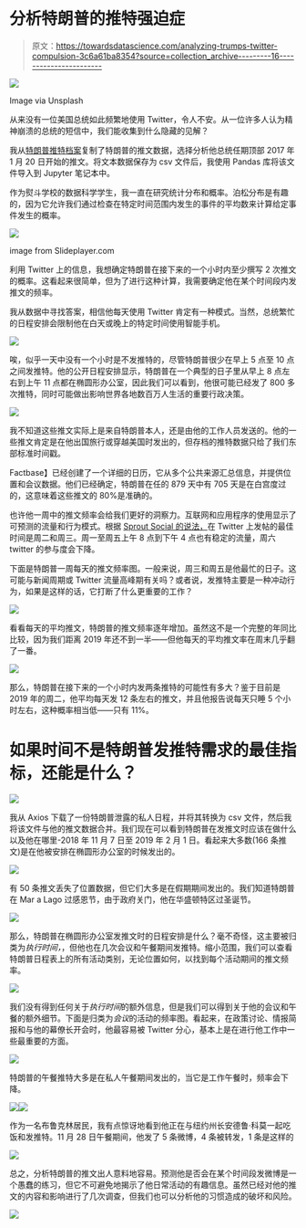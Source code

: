 # 分析特朗普的推特强迫症

> 原文：<https://towardsdatascience.com/analyzing-trumps-twitter-compulsion-3c6a61ba8354?source=collection_archive---------16----------------------->

![](img/488e6184267830c4b2f8aa717aefbbd0.png)

Image via Unsplash

从来没有一位美国总统如此频繁地使用 Twitter，令人不安。从一位许多人认为精神崩溃的总统的短信中，我们能收集到什么隐藏的见解？

我从[特朗普推特档案](http://www.trumptwitterarchive.com/archive)复制了特朗普的推文数据，选择分析他总统任期顶部 2017 年 1 月 20 日开始的推文。将文本数据保存为 csv 文件后，我使用 Pandas 库将该文件导入到 Jupyter 笔记本中。

作为熨斗学校的数据科学学生，我一直在研究统计分布和概率。泊松分布是有趣的，因为它允许我们通过检查在特定时间范围内发生的事件的平均数来计算给定事件发生的概率。

![](img/0438a5f319c69ef05bbbccbc6ce5283b.png)

image from Slideplayer.com

利用 Twitter 上的信息，我想确定特朗普在接下来的一个小时内至少撰写 2 次推文的概率。这看起来很简单，但为了进行这种计算，我需要确定他在某个时间段内发推文的频率。

我从数据中寻找答案，相信他每天使用 Twitter 肯定有一种模式。当然，总统繁忙的日程安排会限制他在白天或晚上的特定时间使用智能手机。

![](img/884a871b39c377871ce6d0a3bf70704e.png)

唉，似乎一天中没有一个小时是不发推特的，尽管特朗普很少在早上 5 点至 10 点之间发推特。他的公开日程安排显示，特朗普在一个典型的日子里从早上 8 点左右到上午 11 点都在椭圆形办公室，因此我们可以看到，他很可能已经发了 800 多次推特，同时可能做出影响世界各地数百万人生活的重要行政决策。

![](img/105b4abb984607e0481954b5cba09bc1.png)

我不知道这些推文实际上是来自特朗普本人，还是由他的工作人员发送的。他的一些推文肯定是在他出国旅行或穿越美国时发出的，但存档的推特数据只给了我们东部标准时间戳。

Factbase】已经创建了一个详细的日历，它从多个公共来源汇总信息，并提供位置和会议数据。他们已经确定，特朗普在任的 879 天中有 705 天是在白宫度过的，这意味着这些推文的 80%是准确的。

也许他一周中的推文频率会给我们更好的洞察力。互联网和应用程序的使用显示了可预测的流量和行为模式。根据 [Sprout Social 的说法，](https://sproutsocial.com/insights/best-times-to-post-on-social-media/#times-tw)在 Twitter 上发帖的最佳时间是周二和周三。周一至周五上午 8 点到下午 4 点也有稳定的流量，周六 twitter 的参与度会下降。

下面是特朗普一周每天的推文频率图。一般来说，周三和周五是他最忙的日子。这可能与新闻周期或 Twitter 流量高峰期有关吗？或者说，发推特主要是一种冲动行为，如果是这样的话，它打断了什么更重要的工作？

![](img/fe7553451d1701f35d8acce177b891fd.png)

看看每天的平均推文，特朗普的推文频率逐年增加。虽然这不是一个完整的年同比比较，因为我们距离 2019 年还不到一半——但他每天的平均推文率在周末几乎翻了一番。

![](img/9507df58db05d2ecd7bf71120bdf79b0.png)

那么，特朗普在接下来的一个小时内发两条推特的可能性有多大？鉴于目前是 2019 年的周二，他平均每天发 12 条左右的推文，并且他报告说每天只睡 5 个小时左右，这种概率相当低——只有 11%。

# 如果时间不是特朗普发推特需求的最佳指标，还能是什么？

![](img/e5182f547ae2ee3982062db368ff663b.png)

我从 Axios 下载了一份特朗普泄露的私人日程，并将其转换为 csv 文件，然后我将该文件与他的推文数据合并。我们现在可以看到特朗普在发推文时应该在做什么以及他在哪里-2018 年 11 月 7 日至 2019 年 2 月 1 日。看起来大多数(166 条推文)是在他被安排在椭圆形办公室的时候发出的。

![](img/b7da42ab198e97c3991821c7f92b3fa2.png)

有 50 条推文丢失了位置数据，但它们大多是在假期期间发出的。我们知道特朗普在 Mar a Lago 过感恩节，由于政府关门，他在华盛顿特区过圣诞节。

![](img/bfab1515ec53eca0c2cb2895c15df5de.png)

那么，特朗普在椭圆形办公室发推文时的日程安排是什么？毫不奇怪，这主要被归类为*执行时间，*，但他也在几次会议和午餐期间发推特。缩小范围，我们可以查看特朗普日程表上的所有活动类别，无论位置如何，以找到每个活动期间的推文频率。

![](img/4444822931635ab3e0a08c30e1a09fcd.png)

我们没有得到任何关于*执行时间*的额外信息，但是我们可以得到关于他的会议和午餐的额外细节。下面是归类为*会议*的活动的频率图。看起来，在政策讨论、情报简报和与他的幕僚长开会时，他最容易被 Twitter 分心，基本上是在进行他工作中一些最重要的方面。

![](img/d06925122680be796a853cb306ab303b.png)

特朗普的午餐推特大多是在私人午餐期间发出的，当它是工作午餐时，频率会下降。

![](img/69a7b2912c6f35d8efb1bd369324add8.png)![](img/dd732d35f29c1cbb80d605be32d8d28d.png)

作为一名布鲁克林居民，我有点惊讶地看到他正在与纽约州长安德鲁·科莫一起吃饭和发推特。11 月 28 日午餐期间，他发了 5 条微博，4 条被转发，1 条是这样的

![](img/4449ff2c5f93f35b4ef8b7e22c726bee.png)

总之，分析特朗普的推文出人意料地容易。预测他是否会在某个时间段发微博是一个愚蠢的练习，但它不可避免地揭示了他日常活动的有趣信息。虽然已经对他的推文的内容和影响进行了几次调查，但我们也可以分析他的习惯造成的破坏和风险。

![](img/817edf509d6dbddfc504b713f4f495c1.png)